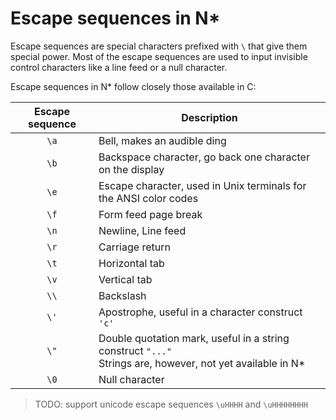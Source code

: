 # Escape sequences in N*

Escape sequences are special characters prefixed with `\` that give them special power. Most of the escape sequences are used to input invisible control characters like a line feed or a null character.

Escape sequences in N* follow closely those available in C:

| Escape sequence | Description                                                                                                  |
|:---------------:|--------------------------------------------------------------------------------------------------------------|
| `\a`            | Bell, makes an audible ding                                                                                  |
| `\b`            | Backspace character, go back one character on the display                                                    |
| `\e`            | Escape character, used in Unix terminals for the ANSI color codes                                            |
| `\f`            | Form feed page break                                                                                         |
| `\n`            | Newline, Line feed                                                                                           |
| `\r`            | Carriage return                                                                                              |
| `\t`            | Horizontal tab                                                                                               |
| `\v`            | Vertical tab                                                                                                 |
| `\\`            | Backslash                                                                                                    |
| `\'`            | Apostrophe, useful in a character construct `'c'`                                                            |
| `\"`            | Double quotation mark, useful in a string construct `"..."`<br>Strings are, however, not yet available in N* |
| `\0`            | Null character                                                                                               |

> TODO: support unicode escape sequences `\uHHHH` and `\uHHHHHHHH`
